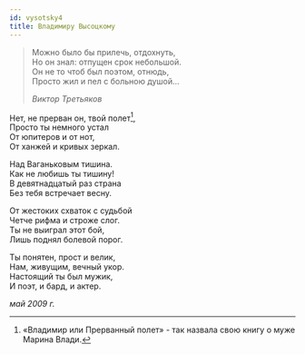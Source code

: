 ```yaml
---
id: vysotsky4
title: Владимиру Высоцкому
---
```


> Можно было бы прилечь, отдохнуть,\
> Но он знал: отпущен срок небольшой.\
> Он не то чтоб был поэтом, отнюдь,\
> Просто жил и пел с больною душой...
>
> _Виктор Третьяков_

Нет, не прерван он, твой полет[^1],\
Просто ты немного устал\
От юпитеров и от нот,\
От ханжей и кривых зеркал.

Над Ваганьковым тишина.\
Как не любишь ты тишину!\
В девятнадцатый раз страна\
Без тебя встречает весну.

От жестоких схваток с судьбой\
Четче рифма и строже слог.\
Ты не выиграл этот бой,\
Лишь поднял болевой порог.

Ты понятен, прост и велик,\
Нам, живущим, вечный укор.\
Настоящий ты был мужик,\
И поэт, и бард, и актер.

_май 2009 г._

[^1]: «Владимир или Прерванный полет» - так назвала свою книгу о муже Марина Влади.
